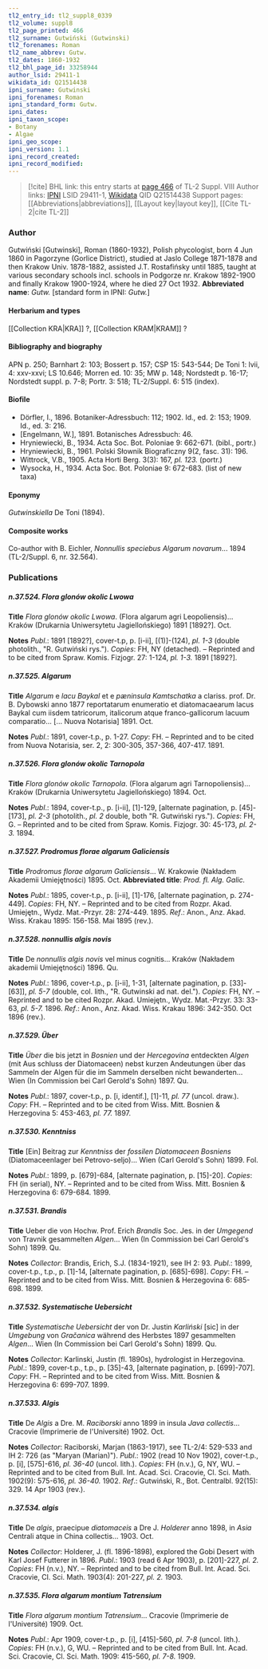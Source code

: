 ```yaml
---
tl2_entry_id: tl2_suppl8_0339
tl2_volume: suppl8
tl2_page_printed: 466
tl2_surname: Gutwiński (Gutwinski)
tl2_forenames: Roman
tl2_name_abbrev: Gutw.
tl2_dates: 1860-1932
tl2_bhl_page_id: 33258944
author_lsid: 29411-1
wikidata_id: Q21514438
ipni_surname: Gutwinski
ipni_forenames: Roman
ipni_standard_form: Gutw.
ipni_dates: 
ipni_taxon_scope: 
- Botany
- Algae
ipni_geo_scope: 
ipni_version: 1.1
ipni_record_created: 
ipni_record_modified:
---
```


> [!cite] BHL link: this entry starts at [page 466](https://www.biodiversitylibrary.org/page/33258944) of TL-2 Suppl. VIII
> Author links: [IPNI](https://www.ipni.org/a/29411-1) LSID 29411-1, [Wikidata](https://www.wikidata.org/wiki/Q21514438) QID Q21514438
> Support pages: [[Abbreviations|abbreviations]], [[Layout key|layout key]], [[Cite TL-2|cite TL-2]]

### Author

Gutwiński \[Gutwinski\], Roman (1860-1932), Polish phycologist, born 4 Jun 1860 in Pagorzyne (Gorlice District), studied at Jaslo College 1871-1878 and then Krakow Univ. 1878-1882, assisted J.T. Rostafińsky until 1885, taught at various secondary schools incl. schools in Podgorze nr. Krakow 1892-1900 and finally Krakow 1900-1924, where he died 27 Oct 1932. 
**Abbreviated name**: *Gutw.* \[standard form in IPNI: *Gutw.*\]

#### Herbarium and types

[[Collection KRA|KRA]] ?, [[Collection KRAM|KRAM]] ?

#### Bibliography and biography

APN p. 250; Barnhart 2: 103; Bossert p. 157; CSP 15: 543-544; De Toni 1: lvii, 4: xxv-xxvi; LS 10.646; Morren ed. 10: 35; MW p. 148; Nordstedt p. 16-17; Nordstedt suppl. p. 7-8; Portr. 3: 518; TL-2/Suppl. 6: 515 (index).

#### Biofile

- Dörfler, I., 1896. Botaniker-Adressbuch: 112; 1902. Id., ed. 2: 153; 1909. Id., ed. 3: 216.
- \[Engelmann, W.\], 1891. Botanisches Adressbuch: 46.
- Hryniewiecki, B., 1934. Acta Soc. Bot. Poloniae 9: 662-671. (bibl., portr.)
- Hryniewiecki, B., 1961. Polski Słownik Biograficzny 9(2, fasc. 31): 196.
- Wittrock, V.B., 1905. Acta Horti Berg. 3(3): 167, *pl. 123.* (portr.)
- Wysocka, H., 1934. Acta Soc. Bot. Poloniae 9: 672-683. (list of new taxa)

#### Eponymy

*Gutwinskiella* De Toni (1894).

#### Composite works

Co-author with B. Eichler, *Nonnullis speciebus Algarum novarum*... 1894 (TL-2/Suppl. 6, nr. 32.564).

### Publications

##### n.37.524. Flora glonów okolic Lwowa

**Title**
*Flora glonów okolic Lwowa*. (Flora algarum agri Leopoliensis)... Kraków (Drukarnia Uniwersytetu Jagiellońskiego) 1891 \[1892?\]. Oct.

**Notes**
*Publ*.: 1891 \[1892?\], cover-t.p, p. \[i-ii\], \[(1)\]-(124), *pl. 1-3* (double photolith., "R. Gutwiński rys."). *Copies*: FH, NY (detached). – Reprinted and to be cited from Spraw. Komis. Fizjogr. 27: 1-124, *pl. 1-3.* 1891 \[1892?\].

##### n.37.525. Algarum

**Title**
*Algarum* e *lacu Baykal* et e *pæninsula Kamtschatka* a clariss. prof. Dr. B. Dybowski anno 1877 reportatarum enumeratio et diatomacaearum lacus Baykal cum iisdem tatricorum, italicorum atque franco-gallicorum lacuum comparatio... \[... Nuova Notarisia\] 1891. Oct.

**Notes**
*Publ*.: 1891, cover-t.p., p. 1-27. *Copy*: FH. – Reprinted and to be cited from Nuova Notarisia, ser. 2, 2: 300-305, 357-366, 407-417. 1891.

##### n.37.526. Flora glonów okolic Tarnopola

**Title**
*Flora glonów okolic Tarnopola*. (Flora algarum agri Tarnopoliensis)... Kraków (Drukarnia Uniwersytetu Jagiellońskiego) 1894. Oct.

**Notes**
*Publ*.: 1894, cover-t.p., p. \[i-ii\], \[1\]-129, \[alternate pagination, p. \[45\]-\[173\], *pl. 2-3* (photolith., *pl. 2* double, both "R. Gutwiński rys."). *Copies*: FH, G. – Reprinted and to be cited from Spraw. Komis. Fizjogr. 30: 45-173, *pl. 2-3.* 1894.

##### n.37.527. Prodromus florae algarum Galiciensis

**Title**
*Prodromus florae algarum Galiciensis*... W. Krakowie (Nakładem Akademii Umiejętności) 1895. Oct.
**Abbreviated title**: *Prod. fl. Alg. Galic.*

**Notes**
*Publ*.: 1895, cover-t.p., p. \[i-ii\], \[1\]-176, \[alternate pagination, p. 274-449\]. *Copies*: FH, NY. – Reprinted and to be cited from Rozpr. Akad. Umiejętn., Wydz. Mat.-Przyr. 28: 274-449. 1895.
*Ref*.: Anon., Anz. Akad. Wiss. Krakau 1895: 156-158. Mai 1895 (rev.).

##### n.37.528. nonnullis algis novis

**Title**
De *nonnullis algis novis* vel minus cognitis... Kraków (Nakładem akademii Umiejętności) 1896. Qu.

**Notes**
*Publ*.: 1896, cover-t.p., p. \[i-ii\], 1-31, \[alternate pagination, p. \[33\]-\[63\]\], *pl. 5-7* (double, col. lith., "R. Gutwinski ad nat. del."). *Copies*: FH, NY. – Reprinted and to be cited Rozpr. Akad. Umiejętn., Wydz. Mat.-Przyr. 33: 33-63, *pl. 5-7.* 1896.
*Ref*.: Anon., Anz. Akad. Wiss. Krakau 1896: 342-350. Oct 1896 (rev.).

##### n.37.529. Über

**Title**
*Über* die bis jetzt in *Bosnien* und der *Hercegovina* entdeckten *Algen* (mit Aus schluss der Diatomaceen) nebst kurzen Andeutungen über das Sammeln der Algen für die im Sammeln derselben nicht bewanderten... Wien (In Commission bei Carl Gerold's Sohn) 1897. Qu.

**Notes**
*Publ*.: 1897, cover-t.p., p. \[i, identif.\], \[1\]-11, *pl. 77* (uncol. draw.). *Copy*: FH. – Reprinted and to be cited from Wiss. Mitt. Bosnien & Herzegovina 5: 453-463, *pl. 77.* 1897.

##### n.37.530. Kenntniss

**Title**
\[Ein\] Beitrag zur *Kenntniss* der *fossilen Diatomaceen Bosniens* (Diatomaceenlager bei Petrovo-seljo)... Wien (Carl Gerold's Sohn) 1899. Fol.

**Notes**
*Publ*.: 1899, p. \[679\]-684, \[alternate pagination, p. \[15\]-20\]. *Copies*: FH (in serial), NY. – Reprinted and to be cited from Wiss. Mitt. Bosnien & Herzegovina 6: 679-684. 1899.

##### n.37.531. Brandis

**Title**
Ueber die von Hochw. Prof. Erich *Brandis* Soc. Jes. in der *Umgegend* von Travnik gesammelten *Algen*... Wien (In Commission bei Carl Gerold's Sohn) 1899. Qu.

**Notes**
*Collector*: Brandis, Erich, S.J. (1834-1921), see IH 2: 93.
*Publ*.: 1899, cover-t.p., t.p., p. \[1\]-14, \[alternate pagination, p. \[685\]-698\]. *Copy*: FH. – Reprinted and to be cited from Wiss. Mitt. Bosnien & Herzegovina 6: 685-698. 1899.

##### n.37.532. Systematische Uebersicht

**Title**
*Systematische Uebersicht* der von Dr. Justin *Karliński* \[sic\] in der *Umgebung* von *Gračanica* während des Herbstes 1897 gesammelten *Algen*... Wien (In Commission bei Carl Gerold's Sohn) 1899. Qu.

**Notes**
*Collector*: Karlinski, Justin (fl. 1890s), hydrologist in Herzegovina.
*Publ*.: 1899, cover-t.p., t.p., p. \[35\]-43, \[alternate pagination, p. \[699\]-707\]. *Copy*: FH. – Reprinted and to be cited from Wiss. Mitt. Bosnien & Herzegovina 6: 699-707. 1899.

##### n.37.533. Algis

**Title**
De *Algis* a Dre. M. *Raciborski* anno 1899 in insula *Java collectis*... Cracovie (Imprimerie de l'Université) 1902. Oct.

**Notes**
*Collector*: Raciborski, Marjan (1863-1917), see TL-2/4: 529-533 and IH 2: 726 (as "Maryan (Marian)").
*Publ*.: 1902 (read 10 Nov 1902), cover-t.p., p. \[i\], \[575\]-616, *pl. 36-40* (uncol. lith.). *Copies*: FH (n.v.), G, NY, WU. – Reprinted and to be cited from Bull. Int. Acad. Sci. Cracovie, Cl. Sci. Math. 1902(9): 575-616, *pl. 36-40.* 1902.
*Ref*.: Gutwiński, R., Bot. Centralbl. 92(15): 329. 14 Apr 1903 (rev.).

##### n.37.534. algis

**Title**
De *algis*, praecipue *diatomaceis* a Dre J. *Holderer* anno 1898, in *Asia* Centrali atque in China collectis... 1903. Oct.

**Notes**
*Collector*: Holderer, J. (fl. 1896-1898), explored the Gobi Desert with Karl Josef Futterer in 1896.
*Publ*.: 1903 (read 6 Apr 1903), p. \[201\]-227, *pl. 2. Copies*: FH (n.v.), NY. – Reprinted and to be cited from Bull. Int. Acad. Sci. Cracovie, Cl. Sci. Math. 1903(4): 201-227, *pl. 2.* 1903.

##### n.37.535. Flora algarum montium Tatrensium

**Title**
*Flora algarum montium Tatrensium*... Cracovie (Imprimerie de l'Université) 1909. Oct.

**Notes**
*Publ*.: Apr 1909, cover-t.p., p. \[i\], \[415\]-560, *pl. 7-8* (uncol. lith.). *Copies*: FH (n.v.), G, WU. – Reprinted and to be cited from Bull. Int. Acad. Sci. Cracovie, Cl. Sci. Math. 1909: 415-560, *pl. 7-8.* 1909.

